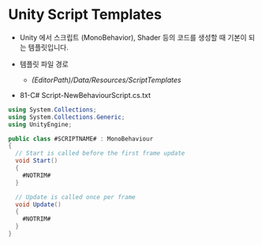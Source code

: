 # Unity Script Templates

* Unity 에서 스크립트 (MonoBehavior), Shader 등의 코드를 생성할 때 기본이 되는 템플릿입니다.
* 템플릿 파일 경로
    * *(EditorPath)/Data/Resources/ScriptTemplates*

* 81-C# Script-NewBehaviourScript.cs.txt

```c#
using System.Collections;
using System.Collections.Generic;
using UnityEngine;

public class #SCRIPTNAME# : MonoBehaviour
{
  // Start is called before the first frame update
  void Start()
  {
    #NOTRIM#
  }

  // Update is called once per frame
  void Update()
  {
    #NOTRIM#
  }
}
```
